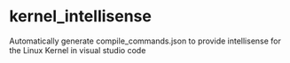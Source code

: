 # kernel_intellisense
Automatically generate compile_commands.json to provide intellisense for the Linux Kernel in visual studio code
